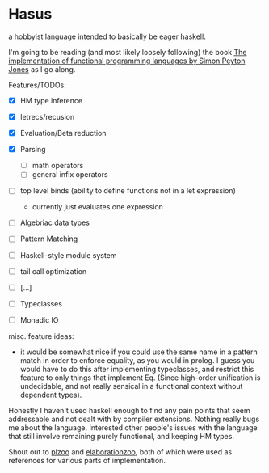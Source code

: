 # Hasus

a hobbyist language intended to basically be eager haskell.


I'm going to be reading (and most likely loosely following) the book [The implementation of functional programming languages by Simon Peyton Jones](https://www.microsoft.com/en-us/research/publication/the-implementation-of-functional-programming-languages/ )
as I go along.

Features/TODOs:
- [x] HM type inference
- [x] letrecs/recusion
- [x] Evaluation/Beta reduction
- [x] Parsing
  - [ ] math operators
  - [ ] general infix operators
- [ ] top level binds (ability to define functions not in a let expression)
  - currently just evaluates one expression
- [ ] Algebriac data types
- [ ] Pattern Matching
- [ ] Haskell-style module system
- [ ] tail call optimization 
- [ ] [...]
- [ ] Typeclasses 
- [ ] Monadic IO


misc. feature ideas:
  - it would be somewhat nice if you could use the same name in a pattern match in order to enforce equality, as you would in prolog.
    I guess you would have to do this after implementing typeclasses, and restrict this feature to only things that implement Eq.
    (Since high-order unification is undecidable, and not really sensical in a functional context without dependent types).

Honestly I haven't used haskell enough to find any pain points that seem addressable and not dealt with by compiler extensions. 
Nothing really bugs me about the language.
Interested other people's issues with the language that still involve remaining purely functional, and keeping HM types.

Shout out to [plzoo]( https://github.com/andrejbauer/plzoo ) and [elaborationzoo]( https://github.com/AndrasKovacs/elaboration-zoo ), both of which were used as references for various parts of implementation.
